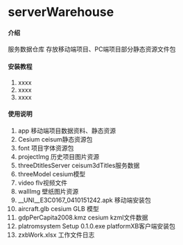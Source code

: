# serverWarehouse

#### 介绍
服务数据仓库
存放移动端项目、PC端项目部分静态资源文件包
#### 安装教程

1.  xxxx
2.  xxxx
3.  xxxx

#### 使用说明

1.  app                   移动端项目数据资料、静态资源
2.  Cesium                ceisum静态资源包
3.  font                  项目字体资源包
4.  projectImg              历史项目图片资源
5.  threeDtitlesServer      ceisum3dTitles服务数据
6.  threeModel              cesium模型
7.  video                  flv视频文件
8.  wallImg                  壁纸图片资源
9.  __UNI__E3C0167_0410151242.apk     移动端安装包
10.  aircraft.glb      cesium GLB 模型
11.  gdpPerCapita2008.kmz      cesium kzml文件数据
12.  platromsystem Setup 0.1.0.exe      platformXB客户端安装包
13.  zxbWork.xlsx            工作文件日志


